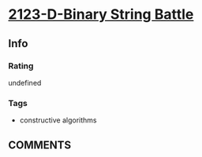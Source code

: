 # [2123-D-Binary String Battle](https://codeforces.com/contest/2123/problem/D)

## Info

### Rating

undefined

### Tags

- constructive algorithms

## __COMMENTS__

> 
